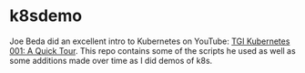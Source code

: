 # k8sdemo

Joe Beda did an excellent intro to Kubernetes on YouTube: [TGI Kubernetes 001: A Quick Tour](https://www.youtube.com/watch?v=9YYeE-bMWv8). This repo contains some of the scripts he used as well as some additions made over time as I did demos of k8s.
